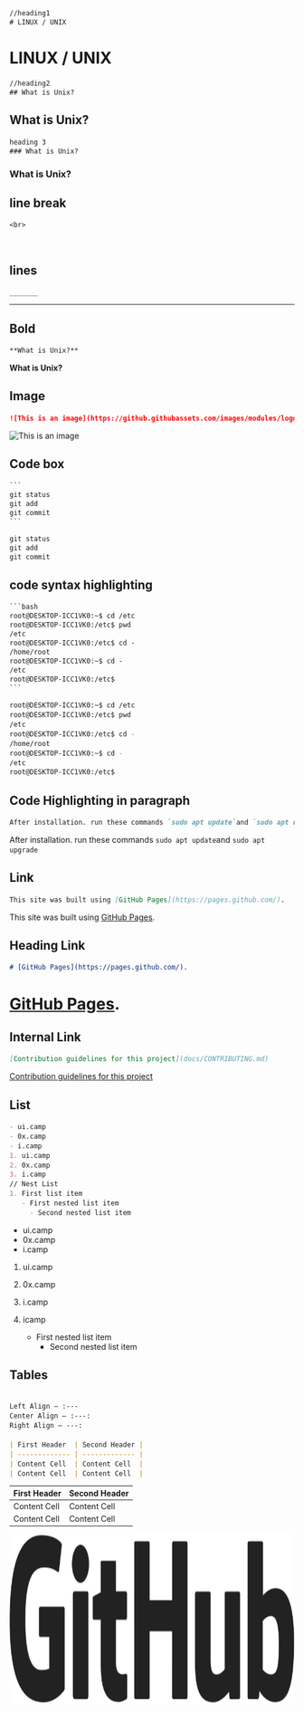 ```
//heading1
# LINUX / UNIX
```
# LINUX / UNIX
```
//heading2
## What is Unix?
```
## What is Unix?
```
heading 3
### What is Unix?
```
### What is Unix?

## line break
```
<br>
```
<br>

## lines
```
_______
```
_______

## Bold
```md
**What is Unix?**
```
**What is Unix?**

## Image
```md
![This is an image](https://github.githubassets.com/images/modules/logos_page/GitHub-Logo.png)
```
![This is an image](https://github.githubassets.com/images/modules/logos_page/GitHub-Logo.png)

## Code box
````
```
git status
git add
git commit
```
````

```
git status
git add
git commit
```

## code syntax highlighting
````
```bash
root@DESKTOP-ICC1VK0:~$ cd /etc
root@DESKTOP-ICC1VK0:/etc$ pwd
/etc
root@DESKTOP-ICC1VK0:/etc$ cd -
/home/root
root@DESKTOP-ICC1VK0:~$ cd -
/etc
root@DESKTOP-ICC1VK0:/etc$
```
````
```bash
root@DESKTOP-ICC1VK0:~$ cd /etc
root@DESKTOP-ICC1VK0:/etc$ pwd
/etc
root@DESKTOP-ICC1VK0:/etc$ cd -
/home/root
root@DESKTOP-ICC1VK0:~$ cd -
/etc
root@DESKTOP-ICC1VK0:/etc$
```

## Code Highlighting in paragraph
```md
After installation. run these commands `sudo apt update`and `sudo apt upgrade`
```
After installation. run these commands `sudo apt update`and `sudo apt upgrade`

## Link
```md
This site was built using [GitHub Pages](https://pages.github.com/).
```
This site was built using [GitHub Pages](https://pages.github.com/).

## Heading Link
```md
# [GitHub Pages](https://pages.github.com/).
```
# [GitHub Pages](https://pages.github.com/).

## Internal  Link

```md
[Contribution guidelines for this project](docs/CONTRIBUTING.md)
```

[Contribution guidelines for this project](docs/CONTRIBUTING.md)


## List
```md
- ui.camp
- 0x.camp
- i.camp
1. ui.camp
2. 0x.camp
3. i.camp
// Nest List
1. First list item
   - First nested list item
     - Second nested list item
```
- ui.camp
 - 0x.camp
 - i.camp
1. ui.camp
2. 0x.camp
3. i.camp

1. icamp
   - First nested list item
     - Second nested list item


## Tables

```md

Left Align — :---
Center Align — :---:
Right Align — ---:

| First Header  | Second Header |
| ------------- | ------------- |
| Content Cell  | Content Cell  |
| Content Cell  | Content Cell  |
```

| First Header  | Second Header |
| ------------- | ------------- |
| Content Cell  | Content Cell  |
| Content Cell  | Content Cell  |

<p align="center">
  <img width="700" height="300" src="/git.png">
</p>
